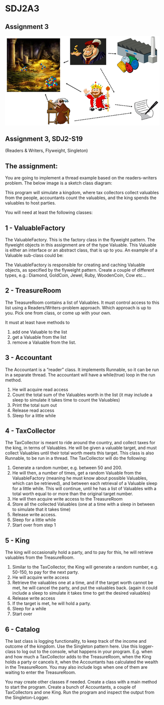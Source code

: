 # SDJ2A3
## Assignment 3


![Assignment diagram](Assignment_diagram.png)


## Assignment 3, SDJ2-S19
(Readers & Writers, Flyweight, Singleton)
## The assignment: 
You are going to implement a thread example based on the readers-writers problem.
The below image is a sketch class diagram:
 

This program will simulate a kingdom, where tax collectors collect valuables from the people, accountants count the valuables, and the king spends the valuables to host parties.


You will need at least the following classes:
## 1 - ValuableFactory
The ValuableFactory. This is the factory class in the flyweight pattern. The flyweight objects in this assignment are of the type Valuable. 
This Valuable is either an interface or an abstract class, that is up to you. 
An example of a Valuable sub-class could be:

 

The ValuableFactory is responsible for creating and caching Valuable objects, as specified by the flyweight pattern. Create a couple of different types, e.g.: Diamond, GoldCoin, Jewel, Ruby, WoodenCoin, Cow etc…

## 2 - TreasureRoom
The TreasureRoom contains a list of Valuables. It must control access to this list using a Readers/Writers-problem approach. Which approach is up to you. Pick one from class, or come up with your own.

It must at least have methods to 
1.	add one Valuable to the list
2.	get a Valuable from the list 
3.	remove a Valuable from the list.

## 3 - Accountant
The Accountant is a “reader” class. It implements Runnable, so it can be run in a separate thread. The accountant will have a while(true) loop in the run method. 
1.	He will acquire read access
2.	Count the total sum of the Valuables worth in the list (it may include a sleep to simulate it takes time to count the Valuables)
3.	Print the total sum out
4.	Release read access
5.	Sleep for a little while

## 4 - TaxCollector
The TaxCollector is meant to ride around the country, and collect taxes for the king, in terms of Valuables. He will be given a valuable target, and must collect Valuables until their total worth meets this target.
This class is also Runnable, to be run in a thread.
The TaxCollector will do the following:
1.	Generate a random number, e.g. between 50 and 200.
2.	He will then, a number of times, get a random Valuable from the ValuableFactory (meaning he must know about possible Valuables, which can be retrieved), and between each retrieval of a Valuable sleep for a little while. This will continue, until he has a list of Valuables with a total worth equal to or more than the original target number.
3.	He will then acquire write access to the TreasureRoom
4.	Store all the collected Valuables (one at a time with a sleep in between to simulate that it takes time)
5.	Release write access.
6.	Sleep for a little while
7.	Start over from step 1

## 5 - King
The king will occasionally hold a party, and to pay for this, he will retrieve valuables from the TreasureRoom.
1.	Similar to the TaxCollector, the King will generate a random number, e.g. 50-150, to pay for the next party.
2.	He will acquire write access
3.	Retrieve the valuables one at a time, and if the target worth cannot be met, he will cancel the party, and put the valuables back. (again it could include a sleep to simulate it takes time to get the desired valuables)
4.	Release write access
5.	If the target is met, he will hold a party.
6.	Sleep for a while
7.	Start over

## 6 - Catalog
The last class is logging functionality, to keep track of the income and outcome of the kingdom. Use the Singleton pattern here. 
Use this logger-class to log out to the console, what happens in your program. E.g. when and how much a TaxCollector adds to the TreasureRoom, when the King holds a party or cancels it, when the Accountants has calculated the wealth in the TreasureRoom. You may also include logs when one of them are waiting to enter the TreasureRoom.


You may create other classes if needed.
Create a class with a main method to start the program. Create a bunch of Accountants, a couple of TaxCollectors and one King. Run the program and inspect the output from the Singleton-Logger.
